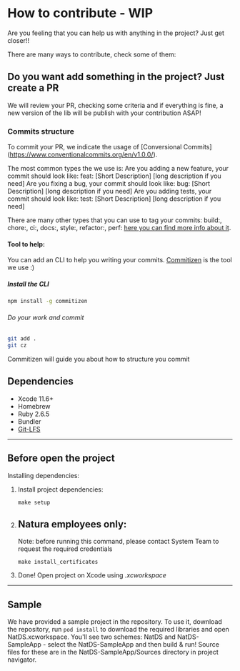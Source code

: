 # How to contribute - WIP

Are you feeling that you can help us with anything in the project? Just get closer!!

There are many ways to contribute, check some of them:

## Do you want add something in the project? Just create a PR

We will review your PR, checking some criteria and if everything is fine, a new version of the lib will be publish with your contribution ASAP!

### Commits structure
To commit your PR, we indicate the usage of [Conversional Commits] (https://www.conventionalcommits.org/en/v1.0.0/).

The most common types the we use is:
Are you adding a new feature, your commit should look like: feat: [Short Description] [long description if you need]
Are you fixing a bug, your commit should look like: bug: [Short Description] [long description if you need]
Are you adding tests, your commit should look like: test: [Short Description] [long description if you need]

There are many other types that you can use to tag your commits: build:, chore:, ci:, docs:, style:, refactor:, perf:
[here you can find more info about it](https://www.conventionalcommits.org/en/v1.0.0/).

#### Tool to help:

You can add an CLI to help you writing your commits. [Commitizen](https://github.com/commitizen/cz-cli) is the tool we use :)

##### Install the CLI

```bash
npm install -g commitizen
```

###### Do your work and commit

```bash
git add .
git cz
```

Commitizen will guide you about how to structure you commit

## Dependencies

- Xcode 11.6+
- Homebrew
- Ruby 2.6.5
- Bundler
- [Git-LFS](https://git-lfs.github.com/)

---
## Before open the project ##

  Installing dependencies:

1. Install project dependencies:
   ```
   make setup
   ```
2. ## Natura employees only:
   Note: before running this command, please contact System Team to request the required credentials

   ```
   make install_certificates
   ```

3. Done! Open project on Xcode using _.xcworkspace_

---

## Sample

We have provided a sample project in the repository. To use it, download the repository, run `pod install` to download the required libraries and open NatDS.xcworkspace. You'll see two schemes: NatDS and NatDS-SampleApp - select the NatDS-SampleApp and then build & run! Source files for these are in the NatDS-SampleApp/Sources directory in project navigator.
